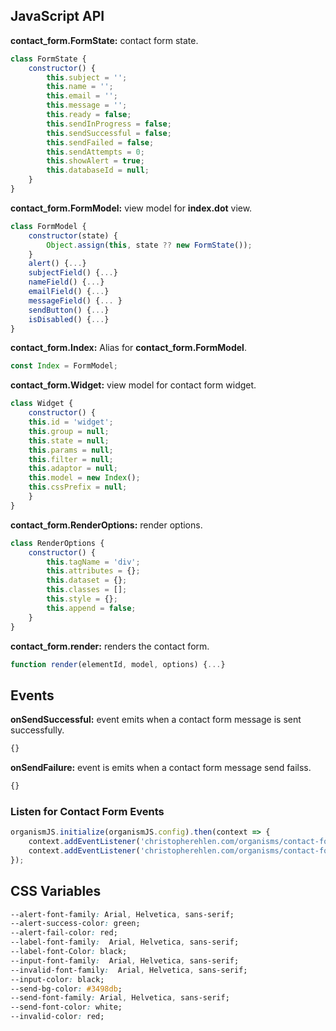 ## JavaScript API

**contact_form.FormState:** contact form state.
```js
class FormState {
    constructor() {
        this.subject = '';
        this.name = '';
        this.email = '';
        this.message = '';
        this.ready = false;
        this.sendInProgress = false;
        this.sendSuccessful = false;
        this.sendFailed = false;
        this.sendAttempts = 0;
        this.showAlert = true;
        this.databaseId = null;
    }
}
```

**contact_form.FormModel:** view model for **index.dot** view.
```js
class FormModel {
    constructor(state) {
        Object.assign(this, state ?? new FormState());
    }
    alert() {...}
    subjectField() {...}
    nameField() {...}
    emailField() {...}
    messageField() {... }
    sendButton() {...}
    isDisabled() {...}
}
```

**contact_form.Index:** Alias for **contact_form.FormModel**.

```js
const Index = FormModel;
```

**contact_form.Widget:** view model for contact form widget.

```js
class Widget {
    constructor() {
    this.id = 'widget';
    this.group = null;
    this.state = null;
    this.params = null;
    this.filter = null;
    this.adaptor = null;
    this.model = new Index();
    this.cssPrefix = null;
    }
}
```

**contact_form.RenderOptions:** render options.

```js
class RenderOptions {
    constructor() {
        this.tagName = 'div';
        this.attributes = {};
        this.dataset = {};
        this.classes = [];
        this.style = {};
        this.append = false;
    }
}
```

**contact_form.render:** renders the contact form.

```js
function render(elementId, model, options) {...}
```

## Events

**onSendSuccessful:** event emits when a contact form message is sent successfully.

```js
{}
```

**onSendFailure:** event is emits when a contact form message send failss.

```js
{}
```

### Listen for Contact Form Events

```js
organismJS.initialize(organismJS.config).then(context => {
    context.addEventListener('christopherehlen.com/organisms/contact-form#onSendSuccessful', (source, event, stateful) => {...}, true);
    context.addEventListener('christopherehlen.com/organisms/contact-form#onSendFailure', (source, event, stateful) => {...}, true);
});
```

## CSS Variables

```css
--alert-font-family: Arial, Helvetica, sans-serif;
--alert-success-color: green;
--alert-fail-color: red;
--label-font-family:  Arial, Helvetica, sans-serif;
--label-font-Color: black;
--input-font-family:  Arial, Helvetica, sans-serif;
--invalid-font-family:  Arial, Helvetica, sans-serif;
--input-color: black;
--send-bg-color: #3498db;
--send-font-family: Arial, Helvetica, sans-serif;
--send-font-color: white;
--invalid-color: red;
```
